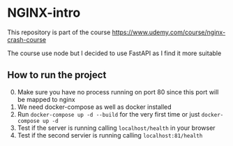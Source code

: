 # NGINX-intro
This repository is part of the course https://www.udemy.com/course/nginx-crash-course

The course use node but I decided to use FastAPI as I find it more suitable 

## How to run the project
0) Make sure you have no process running on port 80 since this port will be mapped to nginx
1) We need docker-compose as well as docker installed 
2) Run `docker-compose up -d --build` for the very first time or just `docker-compose up -d`
3) Test if the server is running calling `localhost/health` in your browser
4) Test if the second servier is running calling `localhost:81/health`